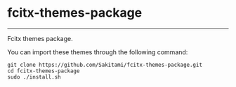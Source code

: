 # fcitx-themes-package

---

Fcitx themes package.

You can import these themes through the following command:

```
git clone https://github.com/Sakitami/fcitx-themes-package.git
cd fcitx-themes-package
sudo ./install.sh
```
